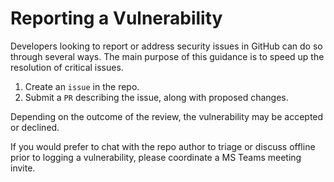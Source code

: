 # Reporting a Vulnerability
Developers looking to report or address security issues in GitHub can do so through several ways. The main purpose of this guidance is to speed up the resolution of critical issues.

1. Create an `issue` in the repo.
2. Submit a `PR` describing the issue, along with proposed changes.

Depending on the outcome of the review, the vulnerability may be accepted or declined.

If you would prefer to chat with the repo author to triage or discuss offline prior to logging a vulnerability, please coordinate a MS Teams meeting invite.